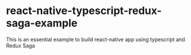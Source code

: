 # react-native-typescript-redux-saga-example
This is an essential example to build react-native app using typescript and Redux Saga

